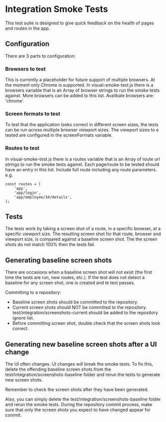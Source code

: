 # Integration Smoke Tests
This test suite is designed to give quick feedback on the health of pages and routes in the app. 

## Configuration
There are 3 parts to configuration:

### Browsers to test
This is currently a placeholder for future support of multiple browsers. At the moment only Chrome is supported.
In visual-smoke-test.js there is a browsers variable that is an Array of browser strings to run the smoke tests against. More browsers can be added to this list. Availbale browsers are: 'chrome'.

### Screen formats to test
To test that the application looks correct in different screen sizes, the tests can be run across multiple browser viewport sizes. The viewport sizes to e tested are configured in the screenFormats variable.

### Routes to test
In visual-smoke-test.js there is a routes variable that is an Array of route url strings to run the smoke tests against. Each page/route to be tested should have an entry in this list. Include full route including any route parameters. e.g.

    const routes = [
        'app',
        'app/login',
        'app/employee/34/details',
    ];

## Tests
The tests work by taking a screen shot of a route, in a specific browser, at a specific viewport size. The resulting screen shot for that route, browser and viewport size, is compared against a baseline screen shot. The the screen shots do not match 100% then the tests fail.

## Generating baseline screen shots
There are occasions when a baseline screen shot will not exist (the first time the tests are run, new routes, etc.). If the test does not detect a baseline for any screen shot, one is created and te test passes.

Committing to a repository:
 - Baseline screen shots should be committed to the repository.
 - Current screen shots should NOT be committed to the repository. test/integration/screenshots-current should be added to the repository ignore list.
 - Before committing screen shot, double check that the screen shots look correct.

## Generating new baseline screen shots after a UI change
The UI often changes. UI changes will break the smoke tests. To fix this, delete the offending baseline screen shots from the test/integration/screenshots-baseline folder and rerun the tests to generate new screen shots. 

Remember to check the screen shots after they have been generated.

Also, you can simply delete the test/integration/screenshots-baseline folder and rerun the smoke tests. During the repository commit process, make sure that only the screen shots you expect to have changed appear for commit.
